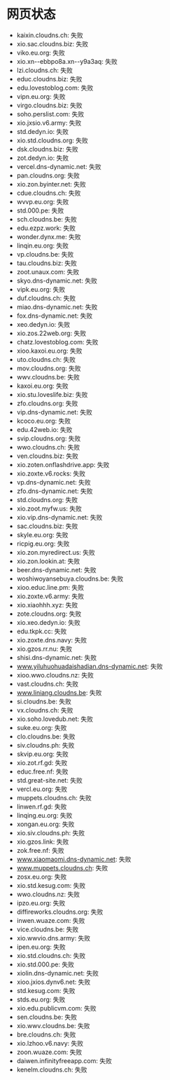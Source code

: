 # 网页状态
- kaixin.cloudns.ch: 失败
- xio.sac.cloudns.biz: 失败
- viko.eu.org: 失败
- xio.xn--ebbpo8a.xn--y9a3aq: 失败
- lzi.cloudns.ch: 失败
- educ.cloudns.biz: 失败
- edu.lovestoblog.com: 失败
- vipn.eu.org: 失败
- virgo.cloudns.biz: 失败
- soho.perslist.com: 失败
- xio.jxsio.v6.army: 失败
- std.dedyn.io: 失败
- xio.std.cloudns.org: 失败
- dsk.cloudns.biz: 失败
- zot.dedyn.io: 失败
- vercel.dns-dynamic.net: 失败
- pan.cloudns.org: 失败
- xio.zon.byinter.net: 失败
- cdue.cloudns.ch: 失败
- wvvp.eu.org: 失败
- std.000.pe: 失败
- sch.cloudns.be: 失败
- edu.ezpz.work: 失败
- wonder.dynx.me: 失败
- linqin.eu.org: 失败
- vp.cloudns.be: 失败
- tau.cloudns.biz: 失败
- zoot.unaux.com: 失败
- skyo.dns-dynamic.net: 失败
- vipk.eu.org: 失败
- duf.cloudns.ch: 失败
- miao.dns-dynamic.net: 失败
- fox.dns-dynamic.net: 失败
- xeo.dedyn.io: 失败
- xio.zos.22web.org: 失败
- chatz.lovestoblog.com: 失败
- xioo.kaxoi.eu.org: 失败
- uto.cloudns.ch: 失败
- mov.cloudns.org: 失败
- wwv.cloudns.be: 失败
- kaxoi.eu.org: 失败
- xio.stu.loveslife.biz: 失败
- zfo.cloudns.org: 失败
- vip.dns-dynamic.net: 失败
- kcoco.eu.org: 失败
- edu.42web.io: 失败
- svip.cloudns.org: 失败
- wwo.cloudns.ch: 失败
- ven.cloudns.biz: 失败
- xio.zoten.onflashdrive.app: 失败
- xio.zoxte.v6.rocks: 失败
- vp.dns-dynamic.net: 失败
- zfo.dns-dynamic.net: 失败
- std.cloudns.org: 失败
- xio.zoot.myfw.us: 失败
- xio.vip.dns-dynamic.net: 失败
- sac.cloudns.biz: 失败
- skyle.eu.org: 失败
- ricpig.eu.org: 失败
- xio.zon.myredirect.us: 失败
- xio.zon.lookin.at: 失败
- beer.dns-dynamic.net: 失败
- woshiwoyansebuya.cloudns.be: 失败
- xioo.educ.line.pm: 失败
- xio.zoxte.v6.army: 失败
- xio.xiaohhh.xyz: 失败
- zote.cloudns.org: 失败
- xio.xeo.dedyn.io: 失败
- edu.tkpk.cc: 失败
- xio.zoxte.dns.navy: 失败
- xio.gzos.rr.nu: 失败
- shisi.dns-dynamic.net: 失败
- www.yiluhuohuadaishadian.dns-dynamic.net: 失败
- xioo.wwo.cloudns.nz: 失败
- vast.cloudns.ch: 失败
- www.liniang.cloudns.be: 失败
- si.cloudns.be: 失败
- vx.cloudns.ch: 失败
- xio.soho.lovedub.net: 失败
- suke.eu.org: 失败
- clo.cloudns.be: 失败
- siv.cloudns.ph: 失败
- skvip.eu.org: 失败
- xio.zot.rf.gd: 失败
- educ.free.nf: 失败
- std.great-site.net: 失败
- vercl.eu.org: 失败
- muppets.cloudns.ch: 失败
- linwen.rf.gd: 失败
- linqing.eu.org: 失败
- xongan.eu.org: 失败
- xio.siv.cloudns.ph: 失败
- xio.gzos.link: 失败
- zok.free.nf: 失败
- www.xiaomaomi.dns-dynamic.net: 失败
- www.muppets.cloudns.ch: 失败
- zosx.eu.org: 失败
- xio.std.kesug.com: 失败
- wwo.cloudns.nz: 失败
- ipzo.eu.org: 失败
- diffireworks.cloudns.org: 失败
- inwen.wuaze.com: 失败
- vice.cloudns.be: 失败
- xio.wwvio.dns.army: 失败
- ipen.eu.org: 失败
- xio.std.cloudns.ch: 失败
- xio.std.000.pe: 失败
- xiolin.dns-dynamic.net: 失败
- xioo.jxios.dynv6.net: 失败
- std.kesug.com: 失败
- stds.eu.org: 失败
- xio.edu.publicvm.com: 失败
- sen.cloudns.be: 失败
- xio.wwv.cloudns.be: 失败
- bre.cloudns.ch: 失败
- xio.lzhoo.v6.navy: 失败
- zoon.wuaze.com: 失败
- daiwen.infinityfreeapp.com: 失败
- kenelm.cloudns.ch: 失败
